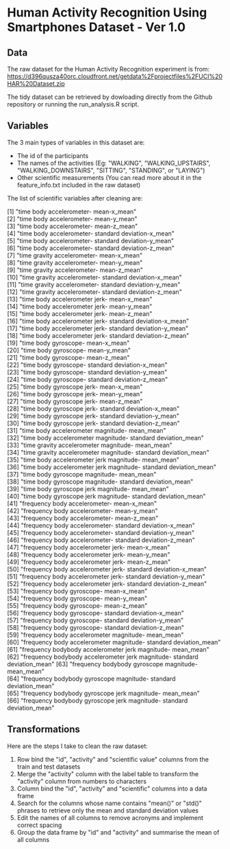 # Human Activity Recognition Using Smartphones Dataset - Ver 1.0

## Data 

The raw dataset for the Human Activity Recognition experiment is from: https://d396qusza40orc.cloudfront.net/getdata%2Fprojectfiles%2FUCI%20HAR%20Dataset.zip

The tidy dataset can be retrieved by dowloading directly from the Github repository or running the run_analysis.R script. 

## Variables

The 3 main types of variables in this dataset are:

- The id of the participants
- The names of the activities (Eg: "WALKING", "WALKING_UPSTAIRS", "WALKING_DOWNSTAIRS", "SITTING", "STANDING", or "LAYING")
- Other scientific measurements (You can read more about it in the feature_info.txt included in the raw dataset)

The list of scientific variables after cleaning are: 

 [1] "time body accelerometer- mean-x_mean"                                    
 [2] "time body accelerometer- mean-y_mean"                                    
 [3] "time body accelerometer- mean-z_mean"                                    
 [4] "time body accelerometer- standard deviation-x_mean"                      
 [5] "time body accelerometer- standard deviation-y_mean"                      
 [6] "time body accelerometer- standard deviation-z_mean"                      
 [7] "time gravity accelerometer- mean-x_mean"                                 
 [8] "time gravity accelerometer- mean-y_mean"                                 
 [9] "time gravity accelerometer- mean-z_mean"                                 
[10] "time gravity accelerometer- standard deviation-x_mean"                   
[11] "time gravity accelerometer- standard deviation-y_mean"                   
[12] "time gravity accelerometer- standard deviation-z_mean"                   
[13] "time body accelerometer jerk- mean-x_mean"                               
[14] "time body accelerometer jerk- mean-y_mean"                               
[15] "time body accelerometer jerk- mean-z_mean"                               
[16] "time body accelerometer jerk- standard deviation-x_mean"                 
[17] "time body accelerometer jerk- standard deviation-y_mean"                 
[18] "time body accelerometer jerk- standard deviation-z_mean"                 
[19] "time body gyroscope- mean-x_mean"                                        
[20] "time body gyroscope- mean-y_mean"                                        
[21] "time body gyroscope- mean-z_mean"                                        
[22] "time body gyroscope- standard deviation-x_mean"                          
[23] "time body gyroscope- standard deviation-y_mean"                          
[24] "time body gyroscope- standard deviation-z_mean"                          
[25] "time body gyroscope jerk- mean-x_mean"                                   
[26] "time body gyroscope jerk- mean-y_mean"                                   
[27] "time body gyroscope jerk- mean-z_mean"                                   
[28] "time body gyroscope jerk- standard deviation-x_mean"                     
[29] "time body gyroscope jerk- standard deviation-y_mean"                     
[30] "time body gyroscope jerk- standard deviation-z_mean"                     
[31] "time body accelerometer magnitude- mean_mean"                            
[32] "time body accelerometer magnitude- standard deviation_mean"              
[33] "time gravity accelerometer magnitude- mean_mean"                         
[34] "time gravity accelerometer magnitude- standard deviation_mean"           
[35] "time body accelerometer jerk magnitude- mean_mean"                       
[36] "time body accelerometer jerk magnitude- standard deviation_mean"         
[37] "time body gyroscope magnitude- mean_mean"                                
[38] "time body gyroscope magnitude- standard deviation_mean"                  
[39] "time body gyroscope jerk magnitude- mean_mean"                           
[40] "time body gyroscope jerk magnitude- standard deviation_mean"             
[41] "frequency body accelerometer- mean-x_mean"                               
[42] "frequency body accelerometer- mean-y_mean"                               
[43] "frequency body accelerometer- mean-z_mean"                               
[44] "frequency body accelerometer- standard deviation-x_mean"                 
[45] "frequency body accelerometer- standard deviation-y_mean"                 
[46] "frequency body accelerometer- standard deviation-z_mean"                 
[47] "frequency body accelerometer jerk- mean-x_mean"                          
[48] "frequency body accelerometer jerk- mean-y_mean"                          
[49] "frequency body accelerometer jerk- mean-z_mean"                          
[50] "frequency body accelerometer jerk- standard deviation-x_mean"            
[51] "frequency body accelerometer jerk- standard deviation-y_mean"            
[52] "frequency body accelerometer jerk- standard deviation-z_mean"            
[53] "frequency body gyroscope- mean-x_mean"                                   
[54] "frequency body gyroscope- mean-y_mean"                                   
[55] "frequency body gyroscope- mean-z_mean"                                   
[56] "frequency body gyroscope- standard deviation-x_mean"                     
[57] "frequency body gyroscope- standard deviation-y_mean"                     
[58] "frequency body gyroscope- standard deviation-z_mean"                     
[59] "frequency body accelerometer magnitude- mean_mean"                       
[60] "frequency body accelerometer magnitude- standard deviation_mean"         
[61] "frequency bodybody accelerometer jerk magnitude- mean_mean"              
[62] "frequency bodybody accelerometer jerk magnitude- standard deviation_mean"
[63] "frequency bodybody gyroscope magnitude- mean_mean"                       
[64] "frequency bodybody gyroscope magnitude- standard deviation_mean"         
[65] "frequency bodybody gyroscope jerk magnitude- mean_mean"                  
[66] "frequency bodybody gyroscope jerk magnitude- standard deviation_mean"    

## Transformations

Here are the steps I take to clean the raw dataset: 

1. Row bind the "id", "activity" and "scientific value" columns from the train and test datasets
2. Merge the "activity" column with the label table to transform the "activity" column from numbers to characters
3. Column bind the "id", "activity" and "scientific" columns into a data frame
4. Search for the columns whose name contains "mean()" or "std()" phrases to retrieve only the mean and standard deviation values
5. Edit the names of all columns to remove acronyms and implement correct spacing
6. Group the data frame by "id" and "activity" and summarise the mean of all columns 